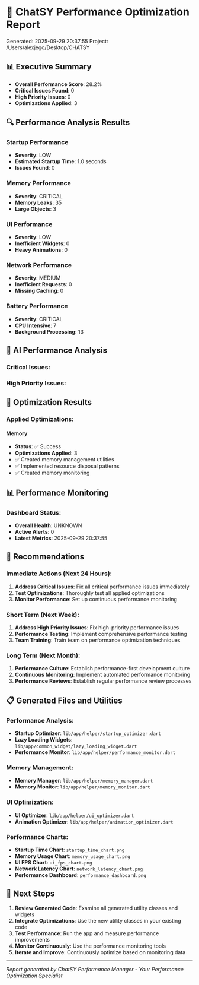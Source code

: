 
# 🚀 ChatSY Performance Optimization Report
Generated: 2025-09-29 20:37:55
Project: /Users/alexjego/Desktop/CHATSY

## 📊 Executive Summary
- **Overall Performance Score**: 28.2%
- **Critical Issues Found**: 0
- **High Priority Issues**: 0
- **Optimizations Applied**: 3

## 🔍 Performance Analysis Results

### Startup Performance
- **Severity**: LOW
- **Estimated Startup Time**: 1.0 seconds
- **Issues Found**: 0

### Memory Performance
- **Severity**: CRITICAL
- **Memory Leaks**: 35
- **Large Objects**: 3

### UI Performance
- **Severity**: LOW
- **Inefficient Widgets**: 0
- **Heavy Animations**: 0

### Network Performance
- **Severity**: MEDIUM
- **Inefficient Requests**: 0
- **Missing Caching**: 0

### Battery Performance
- **Severity**: CRITICAL
- **CPU Intensive**: 7
- **Background Processing**: 13

## 🤖 AI Performance Analysis

### Critical Issues:

### High Priority Issues:

## 🔧 Optimization Results

### Applied Optimizations:

#### Memory
- **Status**: ✅ Success
- **Optimizations Applied**: 3
- ✅ Created memory management utilities
- ✅ Implemented resource disposal patterns
- ✅ Created memory monitoring

## 📊 Performance Monitoring

### Dashboard Status:

- **Overall Health**: UNKNOWN
- **Active Alerts**: 0
- **Latest Metrics**: 2025-09-29 20:37:55

## 🎯 Recommendations

### Immediate Actions (Next 24 Hours):
1. **Address Critical Issues**: Fix all critical performance issues immediately
2. **Test Optimizations**: Thoroughly test all applied optimizations
3. **Monitor Performance**: Set up continuous performance monitoring

### Short Term (Next Week):
1. **Address High Priority Issues**: Fix high-priority performance issues
2. **Performance Testing**: Implement comprehensive performance testing
3. **Team Training**: Train team on performance optimization techniques

### Long Term (Next Month):
1. **Performance Culture**: Establish performance-first development culture
2. **Continuous Monitoring**: Implement automated performance monitoring
3. **Performance Reviews**: Establish regular performance review processes

## 📋 Generated Files and Utilities

### Performance Analysis:
- **Startup Optimizer**: `lib/app/helper/startup_optimizer.dart`
- **Lazy Loading Widgets**: `lib/app/common_widget/lazy_loading_widget.dart`
- **Performance Monitor**: `lib/app/helper/performance_monitor.dart`

### Memory Management:
- **Memory Manager**: `lib/app/helper/memory_manager.dart`
- **Memory Monitor**: `lib/app/helper/memory_monitor.dart`

### UI Optimization:
- **UI Optimizer**: `lib/app/helper/ui_optimizer.dart`
- **Animation Optimizer**: `lib/app/helper/animation_optimizer.dart`

### Performance Charts:
- **Startup Time Chart**: `startup_time_chart.png`
- **Memory Usage Chart**: `memory_usage_chart.png`
- **UI FPS Chart**: `ui_fps_chart.png`
- **Network Latency Chart**: `network_latency_chart.png`
- **Performance Dashboard**: `performance_dashboard.png`

## 🚀 Next Steps

1. **Review Generated Code**: Examine all generated utility classes and widgets
2. **Integrate Optimizations**: Use the new utility classes in your existing code
3. **Test Performance**: Run the app and measure performance improvements
4. **Monitor Continuously**: Use the performance monitoring tools
5. **Iterate and Improve**: Continuously optimize based on monitoring data

---
*Report generated by ChatSY Performance Manager - Your Performance Optimization Specialist*
